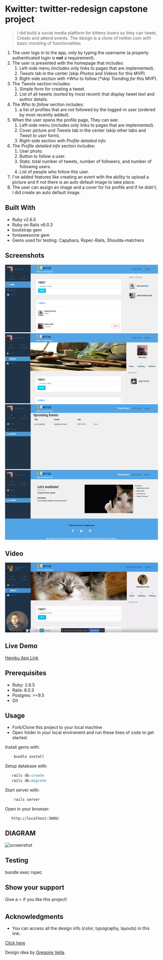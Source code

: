 # Kwitter: twitter-redesign capstone project

> I did build a social media platform for kittens lovers so they can tweet, Create and attend events.
> The design is a clone of twitter.com with basic mocking of functionalities

1. The user logs in to the app, only by typing the username (a properly authenticated login is **not** a requirement).
2. The user is presented with the homepage that includes:
   1. Left-side menu (includes only links to pages that are implemented).
   2. _Tweets_ tab in the center (skip _Photos_ and _Videos_ for this MVP).
   3. Right-side section with *Who to follow (*skip _Trending for_ this MVP).
3. The _Tweets_ section includes:
   1. Simple form for creating a tweet.
   2. List of all tweets (sorted by most recent) that display tweet text and author details.
4. The _Who to follow_ section includes:
   1. a list of profiles that are not followed by the logged-in user (ordered by most recently added).
5. When the user opens the profile page, They can see:
   1. Left-side menu (includes only links to pages that are implemented).
   2. Cover picture and _Tweets_ tab in the center (skip other tabs and _Tweet to user_ form).
   3. Right-side section with _Profile detailed info._
6. The _Profile detailed info_ section includes:
   1. User photo.
   2. Button to follow a user.
   3. Stats: total number of tweets, number of followers, and number of following users.
   4. List of people who follow this user.
7. I've added features like creating an event with the ability to upload a picture and if not there is an auto default image to take place.
8. The user can assign an image and a cover for his profile and if he didn't, I did create an auto default image.

## Built With

- Ruby v2.6.5
- Ruby on Rails v6.0.3
- bootstrap gem
- fontawesome gem
- Gems used for testing: Capybara, Rspec-Rails, Shoulda-matchers

## Screenshots

![screneshot](./homepage.png)
![screneshot](./userpage.png)
![screneshot](./eventpage.png)
![screneshot](./eventshow.png)

## Video

[![Watch the video](./thumbnail.png)](https://www.loom.com/share/62ccab7024a84e2591e88c6905a6860a)

## Live Demo

[Heroku App Link](https://mysterious-citadel-12763.herokuapp.com/)

## Prerequisites

- Ruby: 2.6.5
- Rails: 6.0.3
- Postgres: >=9.5
- Git

## Usage

- Fork/Clone this project to your local machine
- Open folder in your local enviroment and run these lines of code to get started:

Install gems with:

```Ruby
    bundle install
```

Setup database with:

```Ruby
   rails db:create
   rails db:migrate
```

Start server with:

```Ruby
    rails server
```

Open in your browser:

```
   http://localhost:3000/
```

## DIAGRAM

![screenshot](<https://www.notion.so/image/https%3A%2F%2Fs3-us-west-2.amazonaws.com%2Fsecure.notion-static.com%2F1905a995-ecb9-4c90-ba18-259b50389310%2FEntity_Relationship_Diagram_(UML_Notation)_(2).png?table=block&id=b7bf85fc-00ee-4a6b-a8e4-6326055bc282&width=1060&userId=&cache=v2>)

## Testing

bundle exec rspec

## Show your support

Give a ⭐️ if you like this project!

## Acknowledgments

- You can access all the design info (color, typography, layouts) in this link:

[Click here](https://www.behance.net/gallery/14286087/Twitter-Redesign-of-UI-details)

Design idea by [Gregoire Vella](https://www.behance.net/gregoirevella).
